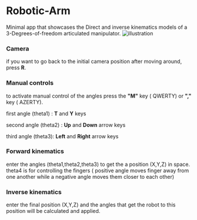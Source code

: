 # Robotic-Arm
Minimal app that showcases the Direct and inverse kinematics models of a 3-Degrees-of-freedom articulated manipulator.
![illustration](https://user-images.githubusercontent.com/61466717/78609992-3df8ce00-7864-11ea-8eb3-d596d49dfd5b.png)
### Camera
if you want to go back to the initial camera position after moving around, press **R**.
### Manual controls
to activate manual control of the angles press the **"M"** key ( QWERTY) or **","** key ( AZERTY).

 first angle (theta1) : **T** and **Y** keys

 second angle (theta2) : **Up** and **Down** arrow keys

 third angle (theta3): **Left** and **Right** arrow keys

### Forward kinematics
 enter the angles (theta1,theta2,theta3) to get the a position (X,Y,Z) in space.
 theta4 is for controlling the fingers ( positive angle moves finger away from one another while a negative angle moves them closer to each other)

### Inverse kinematics
enter the final position (X,Y,Z) and the angles that get the robot to this position will be calculated and applied.


